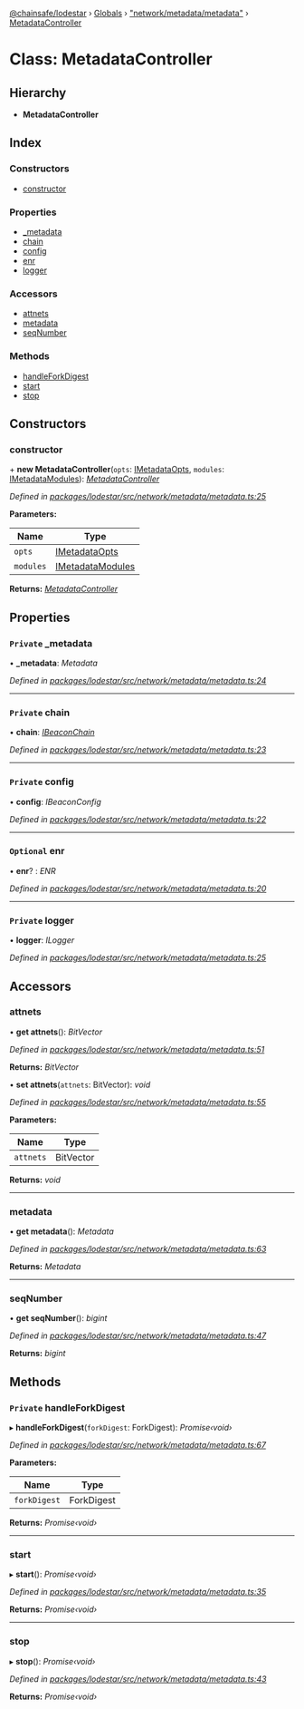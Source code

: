 [@chainsafe/lodestar](../README.md) › [Globals](../globals.md) › ["network/metadata/metadata"](../modules/_network_metadata_metadata_.md) › [MetadataController](_network_metadata_metadata_.metadatacontroller.md)

# Class: MetadataController

## Hierarchy

* **MetadataController**

## Index

### Constructors

* [constructor](_network_metadata_metadata_.metadatacontroller.md#constructor)

### Properties

* [_metadata](_network_metadata_metadata_.metadatacontroller.md#private-_metadata)
* [chain](_network_metadata_metadata_.metadatacontroller.md#private-chain)
* [config](_network_metadata_metadata_.metadatacontroller.md#private-config)
* [enr](_network_metadata_metadata_.metadatacontroller.md#optional-enr)
* [logger](_network_metadata_metadata_.metadatacontroller.md#private-logger)

### Accessors

* [attnets](_network_metadata_metadata_.metadatacontroller.md#attnets)
* [metadata](_network_metadata_metadata_.metadatacontroller.md#metadata)
* [seqNumber](_network_metadata_metadata_.metadatacontroller.md#seqnumber)

### Methods

* [handleForkDigest](_network_metadata_metadata_.metadatacontroller.md#private-handleforkdigest)
* [start](_network_metadata_metadata_.metadatacontroller.md#start)
* [stop](_network_metadata_metadata_.metadatacontroller.md#stop)

## Constructors

###  constructor

\+ **new MetadataController**(`opts`: [IMetadataOpts](../interfaces/_network_metadata_metadata_.imetadataopts.md), `modules`: [IMetadataModules](../interfaces/_network_metadata_metadata_.imetadatamodules.md)): *[MetadataController](_network_metadata_metadata_.metadatacontroller.md)*

*Defined in [packages/lodestar/src/network/metadata/metadata.ts:25](https://github.com/ChainSafe/lodestar/blob/176e51ae9/packages/lodestar/src/network/metadata/metadata.ts#L25)*

**Parameters:**

Name | Type |
------ | ------ |
`opts` | [IMetadataOpts](../interfaces/_network_metadata_metadata_.imetadataopts.md) |
`modules` | [IMetadataModules](../interfaces/_network_metadata_metadata_.imetadatamodules.md) |

**Returns:** *[MetadataController](_network_metadata_metadata_.metadatacontroller.md)*

## Properties

### `Private` _metadata

• **_metadata**: *Metadata*

*Defined in [packages/lodestar/src/network/metadata/metadata.ts:24](https://github.com/ChainSafe/lodestar/blob/176e51ae9/packages/lodestar/src/network/metadata/metadata.ts#L24)*

___

### `Private` chain

• **chain**: *[IBeaconChain](../interfaces/_chain_interface_.ibeaconchain.md)*

*Defined in [packages/lodestar/src/network/metadata/metadata.ts:23](https://github.com/ChainSafe/lodestar/blob/176e51ae9/packages/lodestar/src/network/metadata/metadata.ts#L23)*

___

### `Private` config

• **config**: *IBeaconConfig*

*Defined in [packages/lodestar/src/network/metadata/metadata.ts:22](https://github.com/ChainSafe/lodestar/blob/176e51ae9/packages/lodestar/src/network/metadata/metadata.ts#L22)*

___

### `Optional` enr

• **enr**? : *ENR*

*Defined in [packages/lodestar/src/network/metadata/metadata.ts:20](https://github.com/ChainSafe/lodestar/blob/176e51ae9/packages/lodestar/src/network/metadata/metadata.ts#L20)*

___

### `Private` logger

• **logger**: *ILogger*

*Defined in [packages/lodestar/src/network/metadata/metadata.ts:25](https://github.com/ChainSafe/lodestar/blob/176e51ae9/packages/lodestar/src/network/metadata/metadata.ts#L25)*

## Accessors

###  attnets

• **get attnets**(): *BitVector*

*Defined in [packages/lodestar/src/network/metadata/metadata.ts:51](https://github.com/ChainSafe/lodestar/blob/176e51ae9/packages/lodestar/src/network/metadata/metadata.ts#L51)*

**Returns:** *BitVector*

• **set attnets**(`attnets`: BitVector): *void*

*Defined in [packages/lodestar/src/network/metadata/metadata.ts:55](https://github.com/ChainSafe/lodestar/blob/176e51ae9/packages/lodestar/src/network/metadata/metadata.ts#L55)*

**Parameters:**

Name | Type |
------ | ------ |
`attnets` | BitVector |

**Returns:** *void*

___

###  metadata

• **get metadata**(): *Metadata*

*Defined in [packages/lodestar/src/network/metadata/metadata.ts:63](https://github.com/ChainSafe/lodestar/blob/176e51ae9/packages/lodestar/src/network/metadata/metadata.ts#L63)*

**Returns:** *Metadata*

___

###  seqNumber

• **get seqNumber**(): *bigint*

*Defined in [packages/lodestar/src/network/metadata/metadata.ts:47](https://github.com/ChainSafe/lodestar/blob/176e51ae9/packages/lodestar/src/network/metadata/metadata.ts#L47)*

**Returns:** *bigint*

## Methods

### `Private` handleForkDigest

▸ **handleForkDigest**(`forkDigest`: ForkDigest): *Promise‹void›*

*Defined in [packages/lodestar/src/network/metadata/metadata.ts:67](https://github.com/ChainSafe/lodestar/blob/176e51ae9/packages/lodestar/src/network/metadata/metadata.ts#L67)*

**Parameters:**

Name | Type |
------ | ------ |
`forkDigest` | ForkDigest |

**Returns:** *Promise‹void›*

___

###  start

▸ **start**(): *Promise‹void›*

*Defined in [packages/lodestar/src/network/metadata/metadata.ts:35](https://github.com/ChainSafe/lodestar/blob/176e51ae9/packages/lodestar/src/network/metadata/metadata.ts#L35)*

**Returns:** *Promise‹void›*

___

###  stop

▸ **stop**(): *Promise‹void›*

*Defined in [packages/lodestar/src/network/metadata/metadata.ts:43](https://github.com/ChainSafe/lodestar/blob/176e51ae9/packages/lodestar/src/network/metadata/metadata.ts#L43)*

**Returns:** *Promise‹void›*
